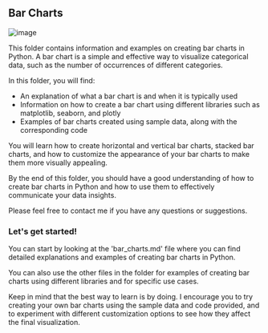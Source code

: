 ## Bar Charts
![image](https://github.com/fatihilhan42/Data_Science_Journey/assets/63750425/99f3c870-960a-447a-b01c-8b64bb0c21d4)

This folder contains information and examples on creating bar charts in Python. A bar chart is a simple and effective way to visualize categorical data, such as the number of occurrences of different categories.

In this folder, you will find:

- An explanation of what a bar chart is and when it is typically used
- Information on how to create a bar chart using different libraries such as matplotlib, seaborn, and plotly
- Examples of bar charts created using sample data, along with the corresponding code

You will learn how to create horizontal and vertical bar charts, stacked bar charts, and how to customize the appearance of your bar charts to make them more visually appealing.

By the end of this folder, you should have a good understanding of how to create bar charts in Python and how to use them to effectively communicate your data insights.

Please feel free to contact me if you have any questions or suggestions.



### Let's get started!
You can start by looking at the 'bar_charts.md' file where you can find detailed explanations and examples of creating bar charts in Python.

You can also use the other files in the folder for examples of creating bar charts using different libraries and for specific use cases.

Keep in mind that the best way to learn is by doing. I encourage you to try creating your own bar charts using the sample data and code provided, and to experiment with different customization options to see how they affect the final visualization.
